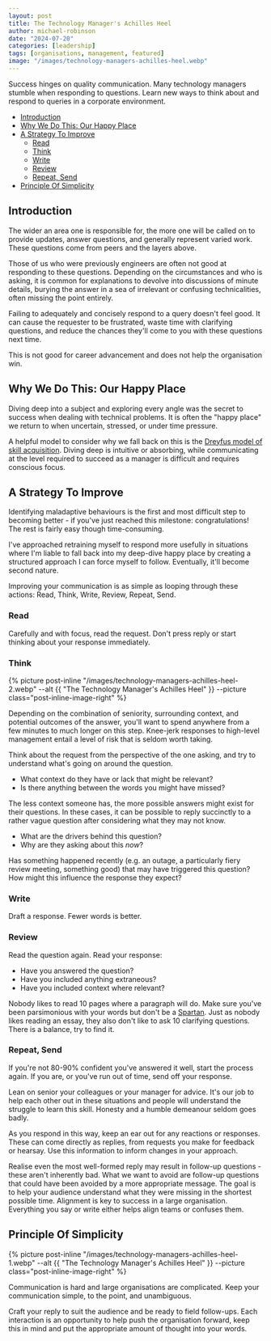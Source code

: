 ```yaml
---
layout: post
title: The Technology Manager's Achilles Heel
author: michael-robinson
date: "2024-07-20"
categories: [leadership]
tags: [organisations, management, featured]
image: "/images/technology-managers-achilles-heel.webp"
---
```


Success hinges on quality communication. Many technology managers stumble when responding to questions. Learn new ways to think about and respond to queries in a corporate environment.

<!-- TOC -->

- [Introduction](#introduction)
- [Why We Do This: Our Happy Place](#why-we-do-this-our-happy-place)
- [A Strategy To Improve](#a-strategy-to-improve)
  - [Read](#read)
  - [Think](#think)
  - [Write](#write)
  - [Review](#review)
  - [Repeat, Send](#repeat-send)
- [Principle Of Simplicity](#principle-of-simplicity)

<!-- /TOC -->

## Introduction

The wider an area one is responsible for, the more one will be called on to provide updates, answer questions, and generally represent varied work. These questions come from peers and the layers above.

Those of us who were previously engineers are often not good at responding to these questions. Depending on the circumstances and who is asking, it is common for explanations to devolve into discussions of minute details, burying the answer in a sea of irrelevant or confusing technicalities, often missing the point entirely.

Failing to adequately and concisely respond to a query doesn't feel good. It can cause the requester to be frustrated, waste time with clarifying questions, and reduce the chances they'll come to you with these questions next time.

This is not good for career advancement and does not help the organisation win.

## Why We Do This: Our Happy Place

Diving deep into a subject and exploring every angle was the secret to success when dealing with technical problems. It is often the "happy place" we return to when uncertain, stressed, or under time pressure.

A helpful model to consider why we fall back on this is the [Dreyfus model of skill acquisition](https://en.wikipedia.org/wiki/Dreyfus_model_of_skill_acquisition). Diving deep is intuitive or absorbing, while communicating at the level required to succeed as a manager is difficult and requires conscious focus.

## A Strategy To Improve

Identifying maladaptive behaviours is the first and most difficult step to becoming better - if you've just reached this milestone: congratulations! The rest is fairly easy though time-consuming.

I've approached retraining myself to respond more usefully in situations where I'm liable to fall back into my deep-dive happy place by creating a structured approach I can force myself to follow. Eventually, it'll become second nature.

Improving your communication is as simple as looping through these actions: Read, Think, Write, Review, Repeat, Send.

### Read

Carefully and with focus, read the request. Don't press reply or start thinking about your response immediately.

### Think

{% picture post-inline "/images/technology-managers-achilles-heel-2.webp" --alt {{ "The Technology Manager's Achilles Heel" }} --picture class="post-inline-image-right" %}

Depending on the combination of seniority, surrounding context, and potential outcomes of the answer, you'll want to spend anywhere from a few minutes to much longer on this step. Knee-jerk responses to high-level management entail a level of risk that is seldom worth taking.

Think about the request from the perspective of the one asking, and try to understand what's going on around the question.

- What context do they have or lack that might be relevant?
- Is there anything between the words you might have missed?

The less context someone has, the more possible answers might exist for their questions. In these cases, it can be possible to reply succinctly to a rather vague question after considering what they may not know.

- What are the drivers behind this question?
- Why are they asking about this *now*?

Has something happened recently (e.g. an outage, a particularly fiery review meeting, something good) that may have triggered this question? How might this influence the response they expect?

### Write

Draft a response. Fewer words is better.

### Review

Read the question again. Read your response:

- Have you answered the question?
- Have you included anything extraneous?
- Have you included context where relevant?

Nobody likes to read 10 pages where a paragraph will do. Make sure you've been parsimonious with your words but don't be a [Spartan](https://en.wikipedia.org/wiki/Laconic_phrase). Just as nobody likes reading an essay, they also don't like to ask 10 clarifying questions. There is a balance, try to find it.

### Repeat, Send

If you're not 80-90% confident you've answered it well, start the process again. If you are, or you've run out of time, send off your response.

Lean on senior your colleagues or your manager for advice. It's our job to help each other out in these situations and people will understand the struggle to learn this skill. Honesty and a humble demeanour seldom goes badly.

As you respond in this way, keep an ear out for any reactions or responses. These can come directly as replies, from requests you make for feedback or hearsay. Use this information to inform changes in your approach.

Realise even the most well-formed reply may result in follow-up questions - these aren't inherently bad. What we want to avoid are follow-up questions that could have been avoided by a more appropriate message. The goal is to help your audience understand what they were missing in the shortest possible time. Alignment is key to success in a large organisation. Everything you say or write either helps align teams or confuses them.

## Principle Of Simplicity

{% picture post-inline "/images/technology-managers-achilles-heel-1.webp" --alt {{ "The Technology Manager's Achilles Heel" }} --picture class="post-inline-image-right" %}

Communication is hard and large organisations are complicated. Keep your communication simple, to the point, and unambiguous.

Craft your reply to suit the audience and be ready to field follow-ups. Each interaction is an opportunity to help push the organisation forward, keep this in mind and put the appropriate amount of thought into your words.
